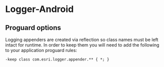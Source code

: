 # Logger-Android


## Proguard options

Logging appenders are created via reflection so class names must be left  intact for runtime.  In 
order to keep them you will need to add the following to your application proguard rules:

```
-keep class com.esri.logger.appender.** { *; }
```